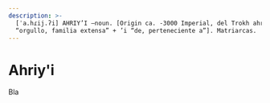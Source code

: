 ```yaml
---
description: >-
  [ˈa.hɾij.ʔi] AHRIY’I –noun. [Origin ca. -3000 Imperial, del Trokh ahriy
  “orgullo, familia extensa” + ’i “de, perteneciente a”]. Matriarcas.
---
```


# Ahriy'i

Bla
